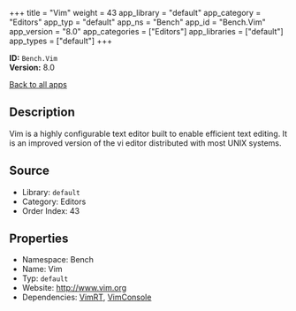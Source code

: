 ﻿+++
title = "Vim"
weight = 43
app_library = "default"
app_category = "Editors"
app_typ = "default"
app_ns = "Bench"
app_id = "Bench.Vim"
app_version = "8.0"
app_categories = ["Editors"]
app_libraries = ["default"]
app_types = ["default"]
+++

**ID:** `Bench.Vim`  
**Version:** 8.0  
<!--more-->

[Back to all apps](/apps/)

## Description
Vim is a highly configurable text editor built to enable efficient text editing.
It is an improved version of the vi editor distributed with most UNIX systems.

## Source

* Library: `default`
* Category: Editors
* Order Index: 43

## Properties

* Namespace: Bench
* Name: Vim
* Typ: `default`
* Website: <http://www.vim.org>
* Dependencies: [VimRT](/app/Bench.VimRT), [VimConsole](/app/Bench.VimConsole)

